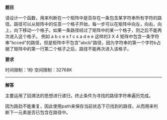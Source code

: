 **题目**

请设计一个函数，用来判断在一个矩阵中是否存在一条包含某字符串所有字符的路径。路径可以从矩阵中的任意一个格子开始，每一步可以在矩阵中向左，向右，向上，向下移动一个格子。如果一条路径经过了矩阵中的某一个格子，则之后不能再次进入这个格子。 例如 a b c e s f c s a d e e 这样的3 X 4 矩阵中包含一条字符串"bcced"的路径，但是矩阵中不包含"abcb"路径，因为字符串的第一个字符b占据了矩阵中的第一行第二个格子之后，路径不能再次进入该格子。

**要求**

时间限制：1秒 空间限制：32768K 

----

**解答**

主要运用了回溯法的思想进行递归，终止条件为寻找的路径字符串遍历完成。

因为路劲不能重复，因此使用path来保存当前状态下已找到的路径，从而用来判断下一元素是否已包含在路径中。